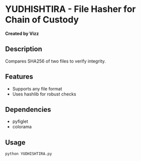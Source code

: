 # YUDHISHTIRA - File Hasher for Chain of Custody
**Created by Vizz**

## Description
Compares SHA256 of two files to verify integrity.

## Features
- Supports any file format
- Uses hashlib for robust checks

## Dependencies
- pyfiglet
- colorama

## Usage
```bash
python YUDHISHTIRA.py
```